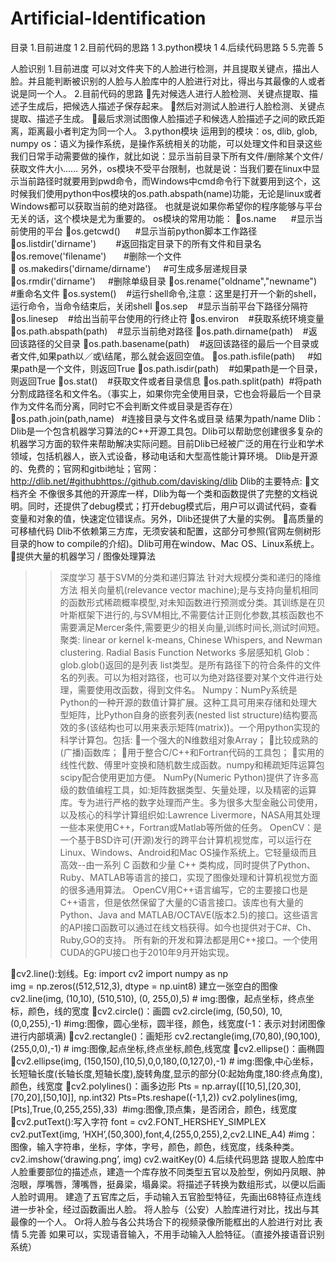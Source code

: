 # Artificial-Identification
目录
1.目前进度	1
2.目前代码的思路	1
3.python模块	1
4.后续代码思路	5
5.完善	5

人脸识别
1.目前进度
可以对文件夹下的人脸进行检测，并且提取关键点，描出人脸。并且能判断被识别的人脸与人脸库中的人脸进行对比，得出与其最像的人或者说是同一个人。
2.目前代码的思路
先对候选人进行人脸检测、关键点提取、描述子生成后，把候选人描述子保存起来。
然后对测试人脸进行人脸检测、关键点提取、描述子生成。
最后求测试图像人脸描述子和候选人脸描述子之间的欧氏距离，距离最小者判定为同一个人。
3.python模块
运用到的模块：os, dlib, glob, numpy
os：语义为操作系统，是操作系统相关的功能，可以处理文件和目录这些我们日常手动需要做的操作，就比如说：显示当前目录下所有文件/删除某个文件/获取文件大小……
另外，os模块不受平台限制，也就是说：当我们要在linux中显示当前路径时就要用到pwd命令，而Windows中cmd命令行下就要用到这个，这时候我们使用python中os模块的os.path.abspath(name)功能，无论是linux或者Windows都可以获取当前的绝对路径。
也就是说如果你希望你的程序能够与平台无关的话，这个模块是尤为重要的。
os模块的常用功能：
os.name      #显示当前使用的平台
os.getcwd()      #显示当前python脚本工作路径
os.listdir('dirname')        #返回指定目录下的所有文件和目录名
os.remove('filename')       #删除一个文件
 os.makedirs('dirname/dirname')     #可生成多层递规目录
os.rmdir('dirname')     #删除单级目录
os.rename("oldname","newname")    #重命名文件
os.system()    #运行shell命令,注意：这里是打开一个新的shell，运行命令，当命令结束后，关闭shell
os.sep    #显示当前平台下路径分隔符
os.linesep    #给出当前平台使用的行终止符
os.environ    #获取系统环境变量
os.path.abspath(path)    #显示当前绝对路径
os.path.dirname(path)    #返回该路径的父目录
os.path.basename(path)    #返回该路径的最后一个目录或者文件,如果path以／或\结尾，那么就会返回空值。
os.path.isfile(path)     #如果path是一个文件，则返回True
os.path.isdir(path)    #如果path是一个目录，则返回True
os.stat()    #获取文件或者目录信息
os.path.split(path)  #将path分割成路径名和文件名。（事实上，如果你完全使用目录，它也会将最后一个目录作为文件名而分离，同时它不会判断文件或目录是否存在）
os.path.join(path,name)   #连接目录与文件名或目录 结果为path/name
Dlib：Dlib是一个包含机器学习算法的C++开源工具包。Dlib可以帮助您创建很多复杂的机器学习方面的软件来帮助解决实际问题。目前Dlib已经被广泛的用在行业和学术领域，包括机器人，嵌入式设备，移动电话和大型高性能计算环境。
Dlib是开源的、免费的；官网和gitbi地址；官网：
http://dlib.net/#githubhttps://github.com/davisking/dlib 
Dlib的主要特点:
文档齐全
不像很多其他的开源库一样，Dlib为每一个类和函数提供了完整的文档说明。同时，还提供了debug模式；打开debug模式后，用户可以调试代码，查看变量和对象的值，快速定位错误点。另外，Dlib还提供了大量的实例。
高质量的可移植代码
Dlib不依赖第三方库，无须安装和配置，这部分可参照(官网左侧树形目录的how to compile的介绍)。Dlib可用在window、Mac OS、Linux系统上。
提供大量的机器学习 / 图像处理算法
>> 深度学习
>> 基于SVM的分类和递归算法
>> 针对大规模分类和递归的降维方法
>> 相关向量机(relevance vector machine);是与支持向量机相同的函数形式稀疏概率模型,对未知函数进行预测或分类。其训练是在贝叶斯框架下进行的,与SVM相比,不需要估计正则化参数,其核函数也不需要满足Mercer条件,需要更少的相关向量,训练时间长,测试时间短。
>> 聚类: linear or kernel k-means, Chinese Whispers, and Newman clustering. Radial Basis Function Networks
>> 多层感知机
Glob：glob.glob()返回的是列表 list类型。是所有路径下的符合条件的文件名的列表。可以为相对路径，也可以为绝对路径要对某个文件进行处理，需要使用改函数，得到文件名。
Numpy：NumPy系统是Python的一种开源的数值计算扩展。这种工具可用来存储和处理大型矩阵，比Python自身的嵌套列表(nested list structure)结构要高效的多(该结构也可以用来表示矩阵(matrix))。一个用python实现的科学计算包。包括:
一个强大的N维数组对象Array；
比较成熟的(广播)函数库；
用于整合C/C++和Fortran代码的工具包；
实用的线性代数、傅里叶变换和随机数生成函数。numpy和稀疏矩阵运算包scipy配合使用更加方便。
NumPy(Numeric Python)提供了许多高级的数值编程工具，如:矩阵数据类型、矢量处理，以及精密的运算库。专为进行严格的数字处理而产生。多为很多大型金融公司使用，以及核心的科学计算组织如:Lawrence Livermore，NASA用其处理一些本来使用C++，Fortran或Matlab等所做的任务。
OpenCV：是一个基于BSD许可(开源)发行的跨平台计算机视觉库，可以运行在Linux、Windows、Android和Mac OS操作系统上。它轻量级而且高效--由一系列 C 函数和少量 C++ 类构成，同时提供了Python、Ruby、MATLAB等语言的接口，实现了图像处理和计算机视觉方面的很多通用算法。
OpenCV用C++语言编写，它的主要接口也是C++语言，但是依然保留了大量的C语言接口。该库也有大量的Python、Java and MATLAB/OCTAVE(版本2.5)的接口。这些语言的API接口函数可以通过在线文档获得。如今也提供对于C#、Ch、Ruby,GO的支持。
所有新的开发和算法都是用C++接口。一个使用CUDA的GPU接口也于2010年9月开始实现。

cv2.line():划线。Eg:
import cv2
import numpy as np
img = np.zeros((512,512,3), dtype = np.uint8)
建立一张空白的图像
cv2.line(img, (10,10), (510,510), (0, 255,0),5)
# img:图像，起点坐标，终点坐标，颜色，线的宽度
cv2.circle()：画圆
cv2.circle(img, (50,50), 10, (0,0,255),-1)
#img:图像，圆心坐标，圆半径，颜色，线宽度(-1：表示对封闭图像进行内部填满)
cv2.rectangle()：画矩形
cv2.rectangle(img,(70,80),(90,100), (255,0,0),-1)
# img:图像,起点坐标,终点坐标,颜色,线宽度
cv2.ellipse()：画椭圆
cv2.ellipse(img, (150,150),(10,5),0,0,180,(0,127,0),-1)
# img:图像,中心坐标，长短轴长度(长轴长度,短轴长度),旋转角度,显示的部分(0:起始角度,180:终点角度),颜色，线宽度
cv2.polylines()：画多边形
Pts = np.array([[10,5],[20,30],[70,20],[50,10]], np.int32)
Pts=Pts.reshape((-1,1,2))
cv2.polylines(img,[Pts],True,(0,255,255),33)
 #img:图像,顶点集，是否闭合，颜色，线宽度
cv2.putText():写入字符
font = cv2.FONT_HERSHEY_SIMPLEX
cv2.putText(img, ‘HXH’,(50,300),font,4,(255,0,255),2,cv2.LINE_A4)
#img：图像，输入字符串，坐标，字体，字号，颜色，颜色，线宽度，线条种类。
cv2.imshow(‘drawing.png’, img)
cv2.waitKey(0)
4.后续代码思路
提取人脸库中人脸重要部位的描述点，建造一个库存放不同类型五官以及脸型，例如丹凤眼、肿泡眼，厚嘴唇，薄嘴唇，挺鼻梁，塌鼻梁。将描述子转换为数组形式，以便以后画人脸时调用。
建造了五官库之后，手动输入五官脸型特征，先画出68特征点连线进一步补全，经过函数画出人脸。
将人脸与（公安）人脸库进行对比，找出与其最像的一个人。
Or将人脸与各公共场合下的视频录像所能框出的人脸进行对比
表情
 5.完善
如果可以，实现语音输入，不用手动输入人脸特征。（直接外接语音识别系统）
